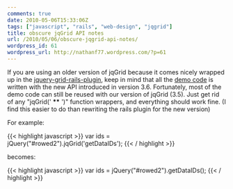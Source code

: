 ```yaml
---
comments: true
date: 2010-05-06T15:33:06Z
tags: ["javascript", "rails", "web-design", "jqgrid"]
title: obscure jqGrid API notes
url: /2010/05/06/obscure-jqgrid-api-notes/
wordpress_id: 61
wordpress_url: http://nathanf77.wordpress.com/?p=61
---
```


If you are using an older version of jqGrid because it comes nicely wrapped up in the
<a href="http://www.2dconcept.com/jquery-grid-rails-plugin">jquery-grid-rails-plugin</a>,
keep in mind that all the <a href="http://trirand.com/blog/jqgrid/jqgrid.html">demo code</a>
is written with the new API introduced in version 3.6.
Fortunately, most of the demo code can still be reused with our version of jqGrid (3.5).
Just get rid of any "jqGrid(' **\*\*** ')" function wrappers, and everything should work fine.
(I find this easier to do than rewriting the rails plugin for the new version)

For example:

{{< highlight javascript >}}
var ids = jQuery("#rowed2").jqGrid('getDataIDs');
{{< / highlight >}}

becomes:

{{< highlight javascript >}}
var ids = jQuery("#rowed2").getDataIDs();
{{< / highlight >}}
